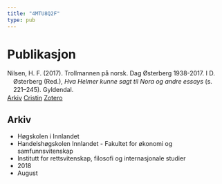 ```yaml
---
title: "4MTU8Q2F"
type: pub
---
```

<h1>Publikasjon</h1>
<article id="csl-bib-container-4MTU8Q2F" class="csl-bib-container">
  <div class="csl-bib-body" style="line-height: 1.35; padding-left: 1em; text-indent:-1em;">
  <div class="csl-entry">Nilsen, H. F. (2017). Trollmannen p&#xE5; norsk. Dag &#xD8;sterberg 1938-2017. I D. &#xD8;sterberg (Red.), <i>Hva Helmer kunne sagt til Nora og andre essays</i> (s. 221&#x2013;245). Gyldendal.</div>
</div>
  <div class="csl-bib-buttons">
    <a href="#taxonomy-article-4MTU8Q2F" class="csl-bib-button">Arkiv</a>
    <a href alt="Cristin URL" class="csl-bib-button">Cristin</a>
    <a href alt="Zotero URL" class="csl-bib-button">Zotero</a>
  </div>
  <div id="csl-bib-meta-container-4MTU8Q2F"></div>
</article>
<div id="csl-bib-meta-4MTU8Q2F" class="csl-bib-meta">
  <article id="taxonomy-article-4MTU8Q2F" class="taxonomy-article">
    <h1>Arkiv</h1>
    <ul>
      <li>Høgskolen i Innlandet</li>
      <li>Handelshøgskolen Innlandet - Fakultet for økonomi og samfunnsvitenskap</li>
      <li>Institutt for rettsvitenskap, filosofi og internasjonale studier</li>
      <li>2018</li>
      <li>August</li>
    </ul>
  </article>
</div>
